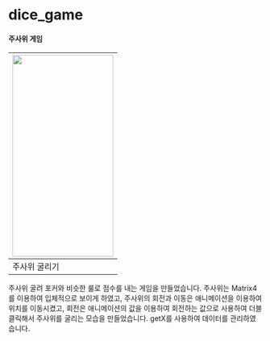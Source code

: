 # dice_game

#### 주사위 게임

|<img src="https://github.com/woowoosik/dice_game/assets/49232649/36e2dd1d-e931-4e5b-b563-6c50f527aa71" width="200" height="400"/>|
|---|
|주사위 굴리기|

주사위 굴려 포커와 비슷한 룰로 점수를 내는 게임을 만들었습니다. 주사위는 Matrix4를 이용하여 입체적으로 보이게 하였고, 주사위의 회전과 이동은 애니메이션을 이용하여 위치를 이동시켰고, 회전은 애니메이션의 값을 이용하여 회전하는 값으로 사용하여 더블 클릭해서 주사위를 굴리는 모습을 만들었습니다. getX를 사용하여 데이터를 관리하였습니다.


